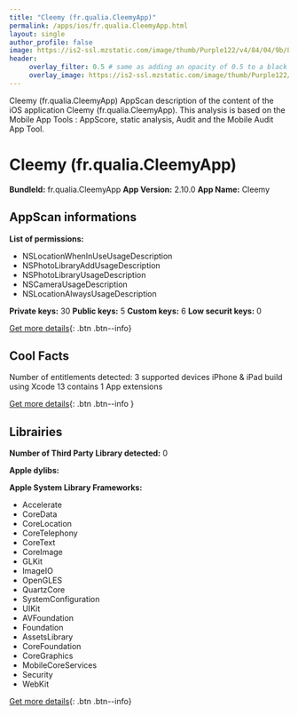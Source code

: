 ```yaml
---
title: "Cleemy (fr.qualia.CleemyApp)"
permalink: /apps/ios/fr.qualia.CleemyApp.html
layout: single
author_profile: false
image: https://is2-ssl.mzstatic.com/image/thumb/Purple122/v4/84/04/9b/84049bc9-2e1d-9811-cea6-9476b29ce495/AppIcon-0-0-1x_U007emarketing-0-0-0-10-0-0-sRGB-0-0-0-GLES2_U002c0-512MB-85-220-0-0.png/512x512bb.jpg
header: 
     overlay_filter: 0.5 # same as adding an opacity of 0.5 to a black background
     overlay_image: https://is2-ssl.mzstatic.com/image/thumb/Purple122/v4/84/04/9b/84049bc9-2e1d-9811-cea6-9476b29ce495/AppIcon-0-0-1x_U007emarketing-0-0-0-10-0-0-sRGB-0-0-0-GLES2_U002c0-512MB-85-220-0-0.png/512x512bb.jpg
---
```

Cleemy (fr.qualia.CleemyApp) AppScan description of the content of the iOS application Cleemy (fr.qualia.CleemyApp). This analysis is based on the Mobile App Tools : AppScore, static analysis, Audit and the Mobile Audit App Tool.

# Cleemy (fr.qualia.CleemyApp)

**BundleId:** fr.qualia.CleemyApp
**App Version:** 2.10.0
**App Name:** Cleemy


## AppScan informations 

**List of permissions:** 
- NSLocationWhenInUseUsageDescription
- NSPhotoLibraryAddUsageDescription
- NSPhotoLibraryUsageDescription
- NSCameraUsageDescription
- NSLocationAlwaysUsageDescription
  
  
**Private keys:** 30
**Public keys:** 5
**Custom keys:** 6
**Low securit keys:** 0
  
[Get more details](/pricing.html){: .btn .btn--info}

## Cool Facts

Number of entitlements detected: 3
supported devices iPhone & iPad
build using Xcode 13
contains 1 App extensions
  
[Get more details](/pricing.html){: .btn .btn--info }

## Librairies 
**Number of Third Party Library detected:** 0


**Apple dylibs:**


**Apple System Library Frameworks:**
- Accelerate
- CoreData
- CoreLocation
- CoreTelephony
- CoreText
- CoreImage
- GLKit
- ImageIO
- OpenGLES
- QuartzCore
- SystemConfiguration
- UIKit
- AVFoundation
- Foundation
- AssetsLibrary
- CoreFoundation
- CoreGraphics
- MobileCoreServices
- Security
- WebKit


  
[Get more details](/pricing.html){: .btn .btn--info}

